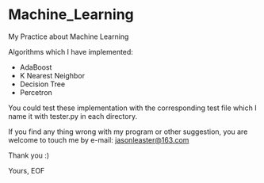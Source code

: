 # Machine_Learning

My Practice about Machine Learning

Algorithms which I have implemented:

* AdaBoost
* K Nearest Neighbor
* Decision Tree
* Percetron

You could test these implementation with the corresponding test file which I name it with tester.py in each directory.

If you find any thing wrong with my program or other suggestion, you are welcome to touch me by e-mail: jasonleaster@163.com

Thank you :)

Yours, EOF
